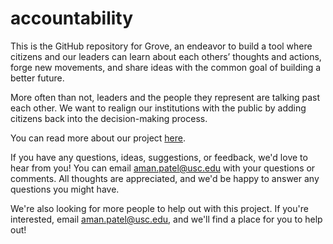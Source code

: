# accountability

This is the GitHub repository for Grove, an endeavor to build a tool where citizens and our leaders can learn about each others’ thoughts and actions, forge new movements, and share ideas with the common goal of building a better future.

More often than not, leaders and the people they represent are talking past each other. We want to realign our institutions with the public by adding citizens back into the decision-making process.

You can read more about our project [here](https://drive.google.com/file/d/1spyZwB-DbDNKNlOtm2hAkvy6j5_Tgs4a/view?usp=sharing). 

If you have any questions, ideas, suggestions, or feedback, we'd love to hear from you! You can email aman.patel@usc.edu with your questions or comments. All thoughts are appreciated, and we'd be happy to answer any questions you might have.

We're also looking for more people to help out with this project. If you're interested, email aman.patel@usc.edu, and we'll find a place for you to help out!
